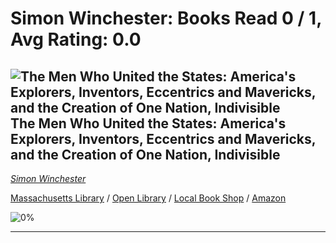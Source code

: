 # Simon Winchester:  Books Read 0 / 1, Avg Rating: 0.0 

## ![The Men Who United the States: America's Explorers, Inventors, Eccentrics and Mavericks, and the Creation of One Nation, Indivisible](https://covers.openlibrary.org/b/isbn/978-0062079602-M.jpg) The Men Who United the States: America's Explorers, Inventors, Eccentrics and Mavericks, and the Creation of One Nation, Indivisible
*[Simon Winchester](../authors/SimonWinchester)*

[Massachusetts Library](https://library.minlib.net/search/i=9780062079602) / [Open Library](https://openlibrary.org/isbn/9780062079602) / [Local Book Shop](https://bookshop.org/book/9780062079602) / [Amazon](https://amazon.com/dp/0062079603)

![0%](https://progress-bar.dev/0) 



---
